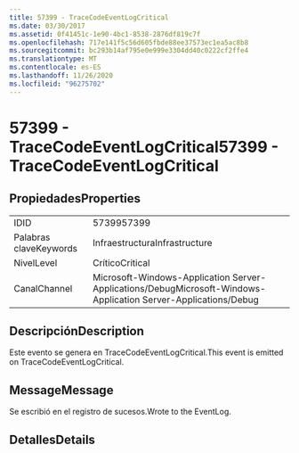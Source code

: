 ```yaml
---
title: 57399 - TraceCodeEventLogCritical
ms.date: 03/30/2017
ms.assetid: 0f41451c-1e90-4bc1-8538-2876df819c7f
ms.openlocfilehash: 717e141f5c56d605fbde88ee37573ec1ea5ac8b8
ms.sourcegitcommit: bc293b14af795e0e999e3304dd40c0222cf2ffe4
ms.translationtype: MT
ms.contentlocale: es-ES
ms.lasthandoff: 11/26/2020
ms.locfileid: "96275702"
---
```

# <a name="57399---tracecodeeventlogcritical"></a><span data-ttu-id="a72e2-102">57399 - TraceCodeEventLogCritical</span><span class="sxs-lookup"><span data-stu-id="a72e2-102">57399 - TraceCodeEventLogCritical</span></span>

## <a name="properties"></a><span data-ttu-id="a72e2-103">Propiedades</span><span class="sxs-lookup"><span data-stu-id="a72e2-103">Properties</span></span>  
  
|||  
|-|-|  
|<span data-ttu-id="a72e2-104">ID</span><span class="sxs-lookup"><span data-stu-id="a72e2-104">ID</span></span>|<span data-ttu-id="a72e2-105">57399</span><span class="sxs-lookup"><span data-stu-id="a72e2-105">57399</span></span>|  
|<span data-ttu-id="a72e2-106">Palabras clave</span><span class="sxs-lookup"><span data-stu-id="a72e2-106">Keywords</span></span>|<span data-ttu-id="a72e2-107">Infraestructura</span><span class="sxs-lookup"><span data-stu-id="a72e2-107">Infrastructure</span></span>|  
|<span data-ttu-id="a72e2-108">Nivel</span><span class="sxs-lookup"><span data-stu-id="a72e2-108">Level</span></span>|<span data-ttu-id="a72e2-109">Crítico</span><span class="sxs-lookup"><span data-stu-id="a72e2-109">Critical</span></span>|  
|<span data-ttu-id="a72e2-110">Canal</span><span class="sxs-lookup"><span data-stu-id="a72e2-110">Channel</span></span>|<span data-ttu-id="a72e2-111">Microsoft-Windows-Application Server-Applications/Debug</span><span class="sxs-lookup"><span data-stu-id="a72e2-111">Microsoft-Windows-Application Server-Applications/Debug</span></span>|  
  
## <a name="description"></a><span data-ttu-id="a72e2-112">Descripción</span><span class="sxs-lookup"><span data-stu-id="a72e2-112">Description</span></span>  

 <span data-ttu-id="a72e2-113">Este evento se genera en TraceCodeEventLogCritical.</span><span class="sxs-lookup"><span data-stu-id="a72e2-113">This event is emitted on TraceCodeEventLogCritical.</span></span>  
  
## <a name="message"></a><span data-ttu-id="a72e2-114">Message</span><span class="sxs-lookup"><span data-stu-id="a72e2-114">Message</span></span>  

 <span data-ttu-id="a72e2-115">Se escribió en el registro de sucesos.</span><span class="sxs-lookup"><span data-stu-id="a72e2-115">Wrote to the EventLog.</span></span>  
  
## <a name="details"></a><span data-ttu-id="a72e2-116">Detalles</span><span class="sxs-lookup"><span data-stu-id="a72e2-116">Details</span></span>
